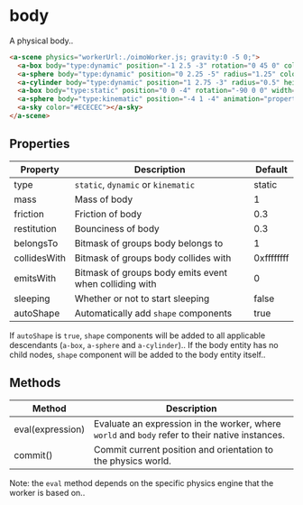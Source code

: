 # body

A physical body..

```html
<a-scene physics="workerUrl:./oimoWorker.js; gravity:0 -5 0;">
  <a-box body="type:dynamic" position="-1 2.5 -3" rotation="0 45 0" color="#4CC3D9"></a-box>
  <a-sphere body="type:dynamic" position="0 2.25 -5" radius="1.25" color="#EF2D5E"></a-sphere>
  <a-cylinder body="type:dynamic" position="1 2.75 -3" radius="0.5" height="1.5" color="#FFC65D"></a-cylinder>
  <a-box body="type:static" position="0 0 -4" rotation="-90 0 0" width="4" height="4" depth="0.0625" color="#7BC8A4"></a-box>
  <a-sphere body="type:kinematic" position="-4 1 -4" animation="property:position; to:4 1 -4; dir:alternate; loop:true; easing:linear; dur:10000;"></a-sphere>
  <a-sky color="#ECECEC"></a-sky>
</a-scene>
```


## Properties

| Property     | Description                                            | Default    |
| ------------ | ------------------------------------------------------ | ---------- |
| type         | `static`, `dynamic` or `kinematic`                     | static     |
| mass         | Mass of body                                           | 1          |
| friction     | Friction of body                                       | 0.3        |
| restitution  | Bounciness of body                                     | 0.3        |
| belongsTo    | Bitmask of groups body belongs to                      | 1          |
| collidesWith | Bitmask of groups body collides with                   | 0xffffffff |
| emitsWith    | Bitmask of groups body emits event when colliding with | 0          |
| sleeping     | Whether or not to start sleeping                       | false      |
| autoShape    | Automatically add `shape` components                   | true       |

If `autoShape` is `true`, `shape` components will be added to all applicable descendants (`a-box`, `a-sphere` and `a-cylinder`).. If the body entity has no child nodes, `shape` component will be added to the body entity itself..


## Methods

| Method           | Description                                                                                     |
| ---------------- | ----------------------------------------------------------------------------------------------- |
| eval(expression) | Evaluate an expression in the worker, where `world` and `body` refer to their native instances. |
| commit()         | Commit current position and orientation to the physics world.                                   |

Note: the `eval` method depends on the specific physics engine that the worker is based on..
